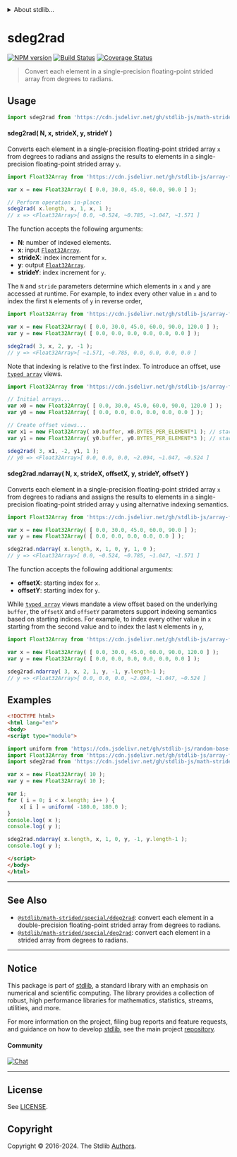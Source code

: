<!--

@license Apache-2.0

Copyright (c) 2020 The Stdlib Authors.

Licensed under the Apache License, Version 2.0 (the "License");
you may not use this file except in compliance with the License.
You may obtain a copy of the License at

   http://www.apache.org/licenses/LICENSE-2.0

Unless required by applicable law or agreed to in writing, software
distributed under the License is distributed on an "AS IS" BASIS,
WITHOUT WARRANTIES OR CONDITIONS OF ANY KIND, either express or implied.
See the License for the specific language governing permissions and
limitations under the License.

-->


<details>
  <summary>
    About stdlib...
  </summary>
  <p>We believe in a future in which the web is a preferred environment for numerical computation. To help realize this future, we've built stdlib. stdlib is a standard library, with an emphasis on numerical and scientific computation, written in JavaScript (and C) for execution in browsers and in Node.js.</p>
  <p>The library is fully decomposable, being architected in such a way that you can swap out and mix and match APIs and functionality to cater to your exact preferences and use cases.</p>
  <p>When you use stdlib, you can be absolutely certain that you are using the most thorough, rigorous, well-written, studied, documented, tested, measured, and high-quality code out there.</p>
  <p>To join us in bringing numerical computing to the web, get started by checking us out on <a href="https://github.com/stdlib-js/stdlib">GitHub</a>, and please consider <a href="https://opencollective.com/stdlib">financially supporting stdlib</a>. We greatly appreciate your continued support!</p>
</details>

# sdeg2rad

[![NPM version][npm-image]][npm-url] [![Build Status][test-image]][test-url] [![Coverage Status][coverage-image]][coverage-url] <!-- [![dependencies][dependencies-image]][dependencies-url] -->

> Convert each element in a single-precision floating-point strided array from degrees to radians.

<section class="intro">

</section>

<!-- /.intro -->



<section class="usage">

## Usage

```javascript
import sdeg2rad from 'https://cdn.jsdelivr.net/gh/stdlib-js/math-strided-special-sdeg2rad@v0.2.1-esm/index.mjs';
```

#### sdeg2rad( N, x, strideX, y, strideY )

Converts each element in a single-precision floating-point strided array `x` from degrees to radians and assigns the results to elements in a single-precision floating-point strided array `y`.

```javascript
import Float32Array from 'https://cdn.jsdelivr.net/gh/stdlib-js/array-float32@esm/index.mjs';

var x = new Float32Array( [ 0.0, 30.0, 45.0, 60.0, 90.0 ] );

// Perform operation in-place:
sdeg2rad( x.length, x, 1, x, 1 );
// x => <Float32Array>[ 0.0, ~0.524, ~0.785, ~1.047, ~1.571 ]
```

The function accepts the following arguments:

-   **N**: number of indexed elements.
-   **x**: input [`Float32Array`][@stdlib/array/float32].
-   **strideX**: index increment for `x`.
-   **y**: output [`Float32Array`][@stdlib/array/float32].
-   **strideY**: index increment for `y`.

The `N` and `stride` parameters determine which elements in `x` and `y` are accessed at runtime. For example, to index every other value in `x` and to index the first `N` elements of `y` in reverse order,

```javascript
import Float32Array from 'https://cdn.jsdelivr.net/gh/stdlib-js/array-float32@esm/index.mjs';

var x = new Float32Array( [ 0.0, 30.0, 45.0, 60.0, 90.0, 120.0 ] );
var y = new Float32Array( [ 0.0, 0.0, 0.0, 0.0, 0.0, 0.0 ] );

sdeg2rad( 3, x, 2, y, -1 );
// y => <Float32Array>[ ~1.571, ~0.785, 0.0, 0.0, 0.0, 0.0 ]
```

Note that indexing is relative to the first index. To introduce an offset, use [`typed array`][@stdlib/array/float32] views.

```javascript
import Float32Array from 'https://cdn.jsdelivr.net/gh/stdlib-js/array-float32@esm/index.mjs';

// Initial arrays...
var x0 = new Float32Array( [ 0.0, 30.0, 45.0, 60.0, 90.0, 120.0 ] );
var y0 = new Float32Array( [ 0.0, 0.0, 0.0, 0.0, 0.0, 0.0 ] );

// Create offset views...
var x1 = new Float32Array( x0.buffer, x0.BYTES_PER_ELEMENT*1 ); // start at 2nd element
var y1 = new Float32Array( y0.buffer, y0.BYTES_PER_ELEMENT*3 ); // start at 4th element

sdeg2rad( 3, x1, -2, y1, 1 );
// y0 => <Float32Array>[ 0.0, 0.0, 0.0, ~2.094, ~1.047, ~0.524 ]
```

#### sdeg2rad.ndarray( N, x, strideX, offsetX, y, strideY, offsetY )

Converts each element in a single-precision floating-point strided array `x` from degrees to radians and assigns the results to elements in a single-precision floating-point strided array `y` using alternative indexing semantics.

```javascript
import Float32Array from 'https://cdn.jsdelivr.net/gh/stdlib-js/array-float32@esm/index.mjs';

var x = new Float32Array( [ 0.0, 30.0, 45.0, 60.0, 90.0 ] );
var y = new Float32Array( [ 0.0, 0.0, 0.0, 0.0, 0.0 ] );

sdeg2rad.ndarray( x.length, x, 1, 0, y, 1, 0 );
// y => <Float32Array>[ 0.0, ~0.524, ~0.785, ~1.047, ~1.571 ]
```

The function accepts the following additional arguments:

-   **offsetX**: starting index for `x`.
-   **offsetY**: starting index for `y`.

While [`typed array`][@stdlib/array/float32] views mandate a view offset based on the underlying `buffer`, the `offsetX` and `offsetY` parameters support indexing semantics based on starting indices. For example, to index every other value in `x` starting from the second value and to index the last `N` elements in `y`,

```javascript
import Float32Array from 'https://cdn.jsdelivr.net/gh/stdlib-js/array-float32@esm/index.mjs';

var x = new Float32Array( [ 0.0, 30.0, 45.0, 60.0, 90.0, 120.0 ] );
var y = new Float32Array( [ 0.0, 0.0, 0.0, 0.0, 0.0, 0.0 ] );

sdeg2rad.ndarray( 3, x, 2, 1, y, -1, y.length-1 );
// y => <Float32Array>[ 0.0, 0.0, 0.0, ~2.094, ~1.047, ~0.524 ]
```

</section>

<!-- /.usage -->

<section class="notes">

</section>

<!-- /.notes -->

<section class="examples">

## Examples

<!-- eslint no-undef: "error" -->

```html
<!DOCTYPE html>
<html lang="en">
<body>
<script type="module">

import uniform from 'https://cdn.jsdelivr.net/gh/stdlib-js/random-base-uniform@esm/index.mjs';
import Float32Array from 'https://cdn.jsdelivr.net/gh/stdlib-js/array-float32@esm/index.mjs';
import sdeg2rad from 'https://cdn.jsdelivr.net/gh/stdlib-js/math-strided-special-sdeg2rad@v0.2.1-esm/index.mjs';

var x = new Float32Array( 10 );
var y = new Float32Array( 10 );

var i;
for ( i = 0; i < x.length; i++ ) {
    x[ i ] = uniform( -180.0, 180.0 );
}
console.log( x );
console.log( y );

sdeg2rad.ndarray( x.length, x, 1, 0, y, -1, y.length-1 );
console.log( y );

</script>
</body>
</html>
```

</section>

<!-- /.examples -->

<!-- C interface documentation. -->



<!-- Section for related `stdlib` packages. Do not manually edit this section, as it is automatically populated. -->

<section class="related">

* * *

## See Also

-   <span class="package-name">[`@stdlib/math-strided/special/ddeg2rad`][@stdlib/math/strided/special/ddeg2rad]</span><span class="delimiter">: </span><span class="description">convert each element in a double-precision floating-point strided array from degrees to radians.</span>
-   <span class="package-name">[`@stdlib/math-strided/special/deg2rad`][@stdlib/math/strided/special/deg2rad]</span><span class="delimiter">: </span><span class="description">convert each element in a strided array from degrees to radians.</span>

</section>

<!-- /.related -->

<!-- Section for all links. Make sure to keep an empty line after the `section` element and another before the `/section` close. -->


<section class="main-repo" >

* * *

## Notice

This package is part of [stdlib][stdlib], a standard library with an emphasis on numerical and scientific computing. The library provides a collection of robust, high performance libraries for mathematics, statistics, streams, utilities, and more.

For more information on the project, filing bug reports and feature requests, and guidance on how to develop [stdlib][stdlib], see the main project [repository][stdlib].

#### Community

[![Chat][chat-image]][chat-url]

---

## License

See [LICENSE][stdlib-license].


## Copyright

Copyright &copy; 2016-2024. The Stdlib [Authors][stdlib-authors].

</section>

<!-- /.stdlib -->

<!-- Section for all links. Make sure to keep an empty line after the `section` element and another before the `/section` close. -->

<section class="links">

[npm-image]: http://img.shields.io/npm/v/@stdlib/math-strided-special-sdeg2rad.svg
[npm-url]: https://npmjs.org/package/@stdlib/math-strided-special-sdeg2rad

[test-image]: https://github.com/stdlib-js/math-strided-special-sdeg2rad/actions/workflows/test.yml/badge.svg?branch=v0.2.1
[test-url]: https://github.com/stdlib-js/math-strided-special-sdeg2rad/actions/workflows/test.yml?query=branch:v0.2.1

[coverage-image]: https://img.shields.io/codecov/c/github/stdlib-js/math-strided-special-sdeg2rad/main.svg
[coverage-url]: https://codecov.io/github/stdlib-js/math-strided-special-sdeg2rad?branch=main

<!--

[dependencies-image]: https://img.shields.io/david/stdlib-js/math-strided-special-sdeg2rad.svg
[dependencies-url]: https://david-dm.org/stdlib-js/math-strided-special-sdeg2rad/main

-->

[chat-image]: https://img.shields.io/gitter/room/stdlib-js/stdlib.svg
[chat-url]: https://app.gitter.im/#/room/#stdlib-js_stdlib:gitter.im

[stdlib]: https://github.com/stdlib-js/stdlib

[stdlib-authors]: https://github.com/stdlib-js/stdlib/graphs/contributors

[umd]: https://github.com/umdjs/umd
[es-module]: https://developer.mozilla.org/en-US/docs/Web/JavaScript/Guide/Modules

[deno-url]: https://github.com/stdlib-js/math-strided-special-sdeg2rad/tree/deno
[deno-readme]: https://github.com/stdlib-js/math-strided-special-sdeg2rad/blob/deno/README.md
[umd-url]: https://github.com/stdlib-js/math-strided-special-sdeg2rad/tree/umd
[umd-readme]: https://github.com/stdlib-js/math-strided-special-sdeg2rad/blob/umd/README.md
[esm-url]: https://github.com/stdlib-js/math-strided-special-sdeg2rad/tree/esm
[esm-readme]: https://github.com/stdlib-js/math-strided-special-sdeg2rad/blob/esm/README.md
[branches-url]: https://github.com/stdlib-js/math-strided-special-sdeg2rad/blob/main/branches.md

[stdlib-license]: https://raw.githubusercontent.com/stdlib-js/math-strided-special-sdeg2rad/main/LICENSE

[@stdlib/array/float32]: https://github.com/stdlib-js/array-float32/tree/esm

<!-- <related-links> -->

[@stdlib/math/strided/special/ddeg2rad]: https://github.com/stdlib-js/math-strided-special-ddeg2rad/tree/esm

[@stdlib/math/strided/special/deg2rad]: https://github.com/stdlib-js/math-strided-special-deg2rad/tree/esm

<!-- </related-links> -->

</section>

<!-- /.links -->
